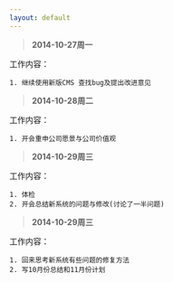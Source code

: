 ```yaml
---
layout: default
---
```


> **2014-10-27周一**

工作内容： 

	1. 继续使用新版CMS 查找bug及提出改进意见
	

> **2014-10-28周二**

工作内容： 

	1. 开会重申公司愿景与公司价值观



> **2014-10-29周三**

工作内容： 

	1. 体检
	2. 开会总结新系统的问题与修改(讨论了一半问题)
	

> **2014-10-29周三**

工作内容： 

	1. 回来思考新系统有些问题的修复方法
	2. 写10月份总结和11月份计划
	
